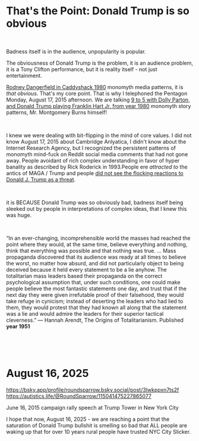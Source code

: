 # That's the Point: Donald Trump is so obvious

&nbsp;

Badness itself is in the audience, unpopularity is popular.

The obviousness of Donald Trump is the problem, it is an audience problem, it is a Tony Clifton performance, but it is reality itself - not just entertainment.

[Rodney Dangerfield in Caddyshack 1980](https://www.youtube.com/watch?v=UGkyFs_SkIk) monomyth media patterns, it is *that obvious*. That's my core point. That is why I telephoned the Pentagon Monday, August 17, 2015 afternoon. We are talking [9 to 5 with Dolly Parton, and Donald Trump playing Franklin Hart Jr. from year 1980](https://www.youtube.com/watch?v=tqwmyq9XGVU) monomyth story patterns, Mr. Montgomery Burns himself!

&nbsp;

I knew we were dealing with bit-flipping in the mind of core values. I did not know August 17, 2015 about Cambridge Anlyatica, I didn't know about the Internet Research Agency, but I recognized the persistent patterns of monomyth mind-fuck on Reddit social media comments that had not gone away. People avoidant of rich complex understanding in favor of hyper banality as described by Rick Roderick in 1993.People ere *attracted to* the antics of MAGA / Trump and people [did not see the flocking reactions to Donald J. Trump as a threat](https://www.youtube.com/watch?v=09maaUaRT4M).

&nbsp;

it is BECAUSE Donald Trump was so obviously bad, badness itself being sleeked out by people in interpretations of complex ideas, that I knew this was huge.

&nbsp;

“In an ever-changing, incomprehensible world the masses had reached the point where they would, at the same time, believe everything and nothing, think that everything was possible and that nothing was true. ... Mass propaganda discovered that its audience was ready at all times to believe the worst, no matter how absurd, and did not particularly object to being deceived because it held every statement to be a lie anyhow. The totalitarian mass leaders based their propaganda on the correct psychological assumption that, under such conditions, one could make people believe the most fantastic statements one day, and trust that if the next day they were given irrefutable proof of their falsehood, they would take refuge in cynicism; instead of deserting the leaders who had lied to them, they would protest that they had known all along that the statement was a lie and would admire the leaders for their superior tactical cleverness.”
― Hannah Arendt, The Origins of Totalitarianism. Published **year 1951**

&nbsp;

&nbsp;

# August 16, 2025

https://bsky.app/profile/roundsparrow.bsky.social/post/3lwkppxn7ts2f    
https://autistics.life/@RoundSparrow/115041475227865077    

June 16, 2015 campaign rally speech at Trump Tower in New York City

I hope that now, August 16, 2025 - we are reaching a point that the saturation of Donald Trump bullshit is smelling so bad that ALL people are waking up that for over 10 years rural people have trusted NYC City Slicker.
